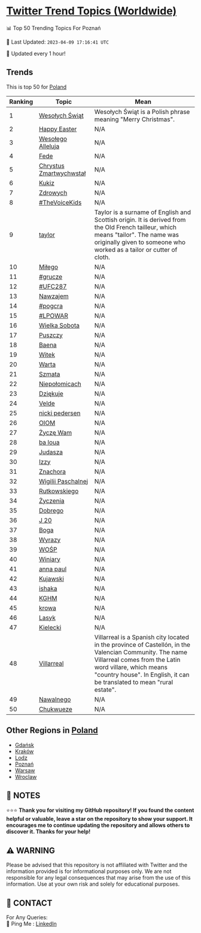 [Twitter Trend Topics (Worldwide)](https://github.com/ErcinDedeoglu/Twitter-Trend-Topics)
==========


📊 Top 50 Trending Topics For Poznań

📆 Last Updated: `2023-04-09 17:16:41 UTC`

🔧 Updated every 1 hour!


## Trends

This is top 50 for [Poland](</Poland>)

| Ranking | Topic | Mean |
| ------- | ------------ | ------------ |
| 1 | [Wesołych Świąt](http://twitter.com/search?q=Weso%c5%82ych+%c5%9awi%c4%85t) | Wesołych Świąt is a Polish phrase meaning "Merry Christmas". |
| 2 | [Happy Easter](http://twitter.com/search?q=Happy+Easter) | N/A |
| 3 | [Wesołego Alleluja](http://twitter.com/search?q=Weso%c5%82ego+Alleluja) | N/A |
| 4 | [Fede](http://twitter.com/search?q=Fede) | N/A |
| 5 | [Chrystus Zmartwychwstał](http://twitter.com/search?q=Chrystus+Zmartwychwsta%c5%82) | N/A |
| 6 | [Kukiz](http://twitter.com/search?q=Kukiz) | N/A |
| 7 | [Zdrowych](http://twitter.com/search?q=Zdrowych) | N/A |
| 8 | [#TheVoiceKids](http://twitter.com/search?q=%23TheVoiceKids) | N/A |
| 9 | [taylor](http://twitter.com/search?q=taylor) | Taylor is a surname of English and Scottish origin. It is derived from the Old French tailleur, which means "tailor". The name was originally given to someone who worked as a tailor or cutter of cloth. |
| 10 | [Miłego](http://twitter.com/search?q=Mi%c5%82ego) | N/A |
| 11 | [#grucze](http://twitter.com/search?q=%23grucze) | N/A |
| 12 | [#UFC287](http://twitter.com/search?q=%23UFC287) | N/A |
| 13 | [Nawzajem](http://twitter.com/search?q=Nawzajem) | N/A |
| 14 | [#pogcra](http://twitter.com/search?q=%23pogcra) | N/A |
| 15 | [#LPOWAR](http://twitter.com/search?q=%23LPOWAR) | N/A |
| 16 | [Wielka Sobota](http://twitter.com/search?q=Wielka+Sobota) | N/A |
| 17 | [Puszczy](http://twitter.com/search?q=Puszczy) | N/A |
| 18 | [Baena](http://twitter.com/search?q=Baena) | N/A |
| 19 | [Witek](http://twitter.com/search?q=Witek) | N/A |
| 20 | [Warta](http://twitter.com/search?q=Warta) | N/A |
| 21 | [Szmata](http://twitter.com/search?q=Szmata) | N/A |
| 22 | [Niepołomicach](http://twitter.com/search?q=Niepo%c5%82omicach) | N/A |
| 23 | [Dziękuje](http://twitter.com/search?q=Dzi%c4%99kuje) | N/A |
| 24 | [Velde](http://twitter.com/search?q=Velde) | N/A |
| 25 | [nicki pedersen](http://twitter.com/search?q=nicki+pedersen) | N/A |
| 26 | [OIOM](http://twitter.com/search?q=OIOM) | N/A |
| 27 | [Życzę Wam](http://twitter.com/search?q=%c5%bbycz%c4%99+Wam) | N/A |
| 28 | [ba loua](http://twitter.com/search?q=ba+loua) | N/A |
| 29 | [Judasza](http://twitter.com/search?q=Judasza) | N/A |
| 30 | [Izzy](http://twitter.com/search?q=Izzy) | N/A |
| 31 | [Znachora](http://twitter.com/search?q=Znachora) | N/A |
| 32 | [Wigilii Paschalnej](http://twitter.com/search?q=Wigilii+Paschalnej) | N/A |
| 33 | [Rutkowskiego](http://twitter.com/search?q=Rutkowskiego) | N/A |
| 34 | [Życzenia](http://twitter.com/search?q=%c5%bbyczenia) | N/A |
| 35 | [Dobrego](http://twitter.com/search?q=Dobrego) | N/A |
| 36 | [J 20](http://twitter.com/search?q=J+20) | N/A |
| 37 | [Boga](http://twitter.com/search?q=Boga) | N/A |
| 38 | [Wyrazy](http://twitter.com/search?q=Wyrazy) | N/A |
| 39 | [WOŚP](http://twitter.com/search?q=WO%c5%9aP) | N/A |
| 40 | [Winiary](http://twitter.com/search?q=Winiary) | N/A |
| 41 | [anna paul](http://twitter.com/search?q=anna+paul) | N/A |
| 42 | [Kujawski](http://twitter.com/search?q=Kujawski) | N/A |
| 43 | [ishaka](http://twitter.com/search?q=ishaka) | N/A |
| 44 | [KGHM](http://twitter.com/search?q=KGHM) | N/A |
| 45 | [krowa](http://twitter.com/search?q=krowa) | N/A |
| 46 | [Lasyk](http://twitter.com/search?q=Lasyk) | N/A |
| 47 | [Kielecki](http://twitter.com/search?q=Kielecki) | N/A |
| 48 | [Villarreal](http://twitter.com/search?q=Villarreal) | Villarreal is a Spanish city located in the province of Castellón, in the Valencian Community. The name Villarreal comes from the Latin word villare, which means "country house". In English, it can be translated to mean "rural estate". |
| 49 | [Nawalnego](http://twitter.com/search?q=Nawalnego) | N/A |
| 50 | [Chukwueze](http://twitter.com/search?q=Chukwueze) | N/A |



## Other Regions in [Poland](</Poland>)

* [Gdańsk](</Poland/Gdańsk.md>)
* [Kraków](</Poland/Kraków.md>)
* [Lodz](</Poland/Lodz.md>)
* [Poznań](</Poland/Poznań.md>)
* [Warsaw](</Poland/Warsaw.md>)
* [Wroclaw](</Poland/Wroclaw.md>)



## 📝 NOTES

⭐⭐⭐ **Thank you for visiting my GitHub repository! If you found the content helpful or valuable, leave a star on the repository to show your support. It encourages me to continue updating the repository and allows others to discover it. Thanks for your help!**


## ⚠️ WARNING

Please be advised that this repository is not affiliated with Twitter and the information provided is for informational purposes only. We are not responsible for any legal consequences that may arise from the use of this information. Use at your own risk and solely for educational purposes.


## 📨 CONTACT

 For Any Queries:  
            🏓 Ping Me : [LinkedIn](https://www.linkedin.com/in/ercindedeoglu/)

